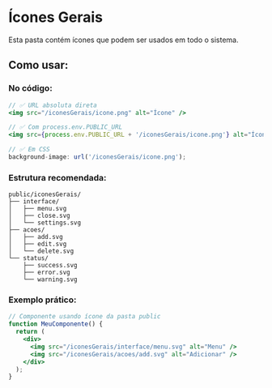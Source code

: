 # Ícones Gerais

Esta pasta contém ícones que podem ser usados em todo o sistema.

## Como usar:

### No código:
```jsx
// ✅ URL absoluta direta
<img src="/iconesGerais/icone.png" alt="Ícone" />

// ✅ Com process.env.PUBLIC_URL
<img src={process.env.PUBLIC_URL + '/iconesGerais/icone.png'} alt="Ícone" />

// ✅ Em CSS
background-image: url('/iconesGerais/icone.png');
```

### Estrutura recomendada:
```
public/iconesGerais/
├── interface/
│   ├── menu.svg
│   ├── close.svg
│   └── settings.svg
├── acoes/
│   ├── add.svg
│   ├── edit.svg
│   └── delete.svg
└── status/
    ├── success.svg
    ├── error.svg
    └── warning.svg
```

### Exemplo prático:
```jsx
// Componente usando ícone da pasta public
function MeuComponente() {
  return (
    <div>
      <img src="/iconesGerais/interface/menu.svg" alt="Menu" />
      <img src="/iconesGerais/acoes/add.svg" alt="Adicionar" />
    </div>
  );
}
```
